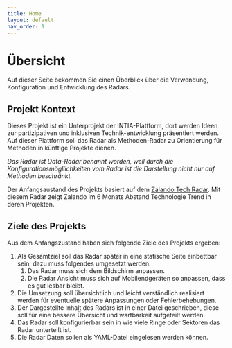 ```yaml
---
title: Home
layout: default
nav_order: 1
---
```


# Übersicht
Auf dieser Seite bekommen Sie einen Überblick über die Verwendung, Konfiguration und Entwicklung des Radars.

## Projekt Kontext
Dieses Projekt ist ein Unterprojekt der INTIA-Plattform, dort werden Ideen zur partizipativen und inklusiven Technik-entwicklung präsentiert werden. Auf dieser Plattform soll das Radar als Methoden-Radar zu Orientierung für Methoden in künftige Projekte dienen.

_Das Radar ist Data-Radar benannt worden, weil durch die Konfigurationsmögllichkeiten vom Radar ist die Darstellung nicht nur auf Methoden beschränkt._

Der Anfangsaustand des Projekts basiert auf dem [Zalando Tech Radar][zalando-tech-radar]. Mit diesem Radar zeigt Zalando im 6 Monats Abstand Technologie Trend in deren Projekten. 

## Ziele des Projekts
Aus dem Anfangszustand haben sich folgende Ziele des Projekts ergeben:
1. Als Gesamtziel soll das Radar später in eine statische Seite einbettbar sein, dazu muss folgendes umgesetzt werden:
    1. Das Radar muss sich dem Bildschirm anpassen.
    2. Die Radar Ansicht muss sich auf Mobilendgeräten so anpassen, dass es gut lesbar bleibt.
2. Die Umsetzung soll übersichtlich und leicht verständlich realisiert werden für eventuelle spätere Anpassungen oder Fehlerbehebungen. 
3. Der Dargestellte Inhalt des Radars ist in einer Datei geschrieben, diese soll für eine bessere Übersicht und wartbarkeit aufgeteilt werden.
4. Das Radar soll konfigurierbar sein in wie viele Ringe oder Sektoren das Radar unterteilt ist.
5. Die Radar Daten sollen als YAML-Datei eingelesen werden können.

[zalando-tech-radar]: https://opensource.zalando.com/tech-radar/